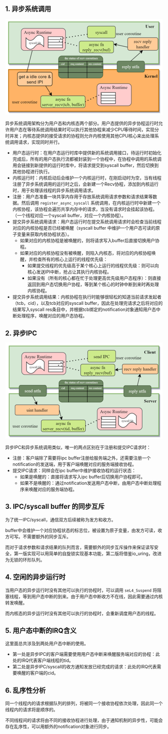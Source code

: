 ## 1. 异步系统调用

![](../images/async_syscall_v3.png)

异步系统调用架构分为用户态和内核态两个部分。用户态提供的异步协程运行时允许用户态在等待系统调用结果时可以执行其他协程来减少CPU等待时间，实现分时并发；内核态提供的接受请求的协程则允许内核使用其他CPU核心来出处理系统调用请求，实现同时并行。

- 用户态运行时：在用户态运行时库中提供新的系统调用接口，待运行时初始化完成后，所有的用户态执行流都被封装到一个协程中，在协程中调用的系统调用会链接到新提供的运行时库中，将请求提交到syscall buffer，然后切换到其他协程进行执行。
- 内核运行时：内核启动后会维护一个内核运行时，在刚启动时为空，当有线程注册了异步系统调用的运行时之后，会新建一个Recv协程，添加到内核运行时，用于处理该线程的异步系统调用请求。
- 注册：用户态准备一块共享内存用于存放系统调用请求参数和请求结果等数据。然后调用 `register_async_syscall` 系统调用，在内核运行时中新建一个内核协程，该协程会遍历共享内存中的请求，当没有请求时会挂起该协程。（一个线程对应一个syscall buffer，对应一个内核协程）。
- 提交异步系统调用请求：用户态运行时在提交系统调用请求时会检查当前线程对应的内核协程是否已经被唤醒（syscall buffer 中维护一个用户态可读的原子变量来获取内核协程状态）。
	- 如果对应的内核协程是被唤醒的，则将请求写入buffer后直接切换用户协程。
	- 如果对应的内核协程没有被唤醒，则陷入内核态，将对应的内核协程唤醒，并检查所有的核心上运行的线程优先级：
		- 如果提交线程的优先级高于某个核心上运行的线程优先级：则可以向核心发送IPI中断，抢占让其执行内核协程。
		- 如果没有（所有的核心都在忙于处理更高优先级用户态程序）：则直接返回到用户态切换用户协程，等到某个核心的时钟中断到来时再处理内核协程。
- 提交异步系统调用结果：内核协程在执行时能够很轻松的知道当前请求发起者（tcb，cid），以及tcb对应的syscall buffer，因此在处理完请求之后将对应的结果写入syscall res条目中，并根据tcb绑定的notification对象通知用户态中断处理程序，唤醒对应的用户态协程。


## 2. 异步IPC

![](../images/async_ipc_v3.png)

异步IPC和异步系统调用类似，唯一的两点区别在于注册和提交IPC请求时：
- 注册：客户端除了需要将ipc buffer注册给服务端之外，还需要注册一个notification的发送端，用于客户端唤醒对应的服务端接收协程。
- 提交IPC请求：同样会在ipc buffer中维护接收协程的运行状态：
	- 如果是唤醒的：直接将请求写入ipc buffer后切换用户协程即可。
	- 如果不是唤醒的：通过notification发送用户态中断，由用户态中断处理程序来唤醒对应的服务端协程。

## 3. IPC/syscall buffer 的同步互斥

为了统一IPC/syscall，通信双方后续被称为发方和收方。

buffer中会维护一个对应协程状态的标志位，被设置为原子变量，由发方可读，收方可写。不需要额外的同步互斥。

而对于请求参数和请求结果的队列而言，需要额外的同步互斥操作来保证读写安全，第一版实现可以用简单的自旋锁实现基本功能，第二版将借鉴io_uring，改进为无锁的环形队列。

## 4. 空闲的异步运行时

当用户态的异步运行时没有其他可以执行的协程时，可以调用 `seL4_Suspend` 将阻塞线程，等到用户态中断的到来。由于用户态中断收方不在线，因此需要通过内核转发唤醒。

而内核态的异步运行时没有其他可以执行的协程时，会重新调度用户态的线程。

## 5. 用户态中断的IRQ含义

这里面总共涉及到两处用户态中断的使用。

- 第一处是异步IPC的客户端需要使用用户态中断来唤醒服务端对应的协程：此处的IRQ代表客户端线程的tid。
- 第二处是异步IPC/syscall的收方通知发放已经完成的请求：此处的IRQ代表需要唤醒的客户端的cid。

## 6. 乱序性分析

同一个线程内的请求根据队列的排列，将被同一个接收协程依次处理，因此同一个线程内的请求将是顺序的。

不同线程间的请求将由不同的接收协程进行处理，由于通知机制的异步性，可能会存在乱序性，可以用额外的notification对象进行同步。